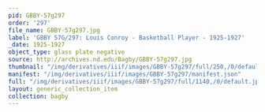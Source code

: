 ```yaml
---
pid: GBBY-57g297
order: '297'
file_name: GBBY-57g297.jpg
label: 'GBBY 57G/297: Louis Conroy - Basketball Player - 1925-1927'
_date: 1925-1927
object_type: glass plate negative
source: http://archives.nd.edu/Bagby/GBBY-57g297.jpg
thumbnail: "/img/derivatives/iiif/images/GBBY-57g297/full/250,/0/default.jpg"
manifest: "/img/derivatives/iiif/images/GBBY-57g297/manifest.json"
full: "/img/derivatives/iiif/images/GBBY-57g297/full/1140,/0/default.jpg"
layout: generic_collection_item
collection: bagby
---
```

